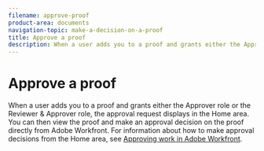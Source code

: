 ```yaml
---
filename: approve-proof
product-area: documents
navigation-topic: make-a-decision-on-a-proof
title: Approve a proof
description: When a user adds you to a proof and grants either the Approver role or the Reviewer & Approver role, the approval request displays in the Home area. You can then view the proof and make an approval decision on the proof directly from Adobe Workfront. For information about how to make approval decisions from the Home area, see Approving work in Adobe Workfront.
---
```


# Approve a proof

When a user adds you to a proof and grants either the Approver role or the Reviewer & Approver role, the approval request displays in the Home area. You can then view the proof and make an approval decision on the proof directly from Adobe Workfront. For information about how to make approval decisions from the Home area, see [Approving work in Adobe Workfront](../../../../review-and-approve-work/manage-approvals/approving-work.md).
